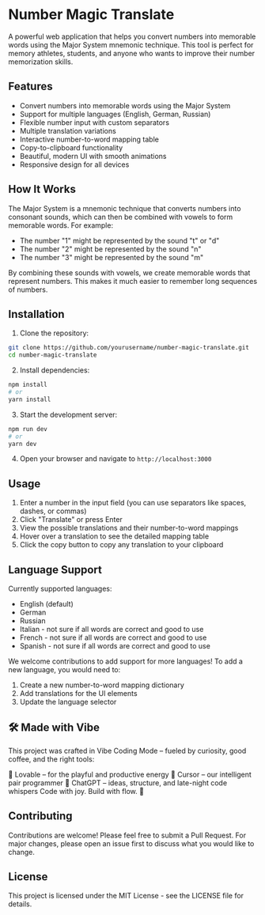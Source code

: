 # Number Magic Translate

A powerful web application that helps you convert numbers into memorable words using the Major System mnemonic technique. This tool is perfect for memory athletes, students, and anyone who wants to improve their number memorization skills.

## Features

- Convert numbers into memorable words using the Major System
- Support for multiple languages (English, German, Russian)
- Flexible number input with custom separators
- Multiple translation variations
- Interactive number-to-word mapping table
- Copy-to-clipboard functionality
- Beautiful, modern UI with smooth animations
- Responsive design for all devices

## How It Works

The Major System is a mnemonic technique that converts numbers into consonant sounds, which can then be combined with vowels to form memorable words. For example:

- The number "1" might be represented by the sound "t" or "d"
- The number "2" might be represented by the sound "n"
- The number "3" might be represented by the sound "m"

By combining these sounds with vowels, we create memorable words that represent numbers. This makes it much easier to remember long sequences of numbers.

## Installation

1. Clone the repository:
```bash
git clone https://github.com/yourusername/number-magic-translate.git
cd number-magic-translate
```

2. Install dependencies:
```bash
npm install
# or
yarn install
```

3. Start the development server:
```bash
npm run dev
# or
yarn dev
```

4. Open your browser and navigate to `http://localhost:3000`

## Usage

1. Enter a number in the input field (you can use separators like spaces, dashes, or commas)
2. Click "Translate" or press Enter
3. View the possible translations and their number-to-word mappings
4. Hover over a translation to see the detailed mapping table
5. Click the copy button to copy any translation to your clipboard

## Language Support

Currently supported languages:
- English (default) 
- German 
- Russian
- Italian - not sure if all words are correct and good to use
- French - not sure if all words are correct and good to use
- Spanish - not sure if all words are correct and good to use

We welcome contributions to add support for more languages! To add a new language, you would need to:
1. Create a new number-to-word mapping dictionary
2. Add translations for the UI elements
3. Update the language selector

##  🛠️ Made with Vibe
This project was crafted in Vibe Coding Mode – fueled by curiosity, good coffee, and the right tools:

💖 Lovable – for the playful and productive energy
🧠 Cursor – our intelligent pair programmer
🤖 ChatGPT – ideas, structure, and late-night code whispers
Code with joy. Build with flow. 🚀

## Contributing

Contributions are welcome! Please feel free to submit a Pull Request. For major changes, please open an issue first to discuss what you would like to change.

## License

This project is licensed under the MIT License - see the LICENSE file for details.
